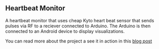 ## Heartbeat Monitor

A heartbeat monitor that uses cheap Kyto heart beat sensor that sends pulses via RF to a reciever connected to Arduino. The Arduino is then connected to an Android device to display visualizations.

You can read more about the project a see it in action in this [blog post](http://marctan.com/blog/2012/05/03/heart-rate-monitor-using-android-and-arduino/)
